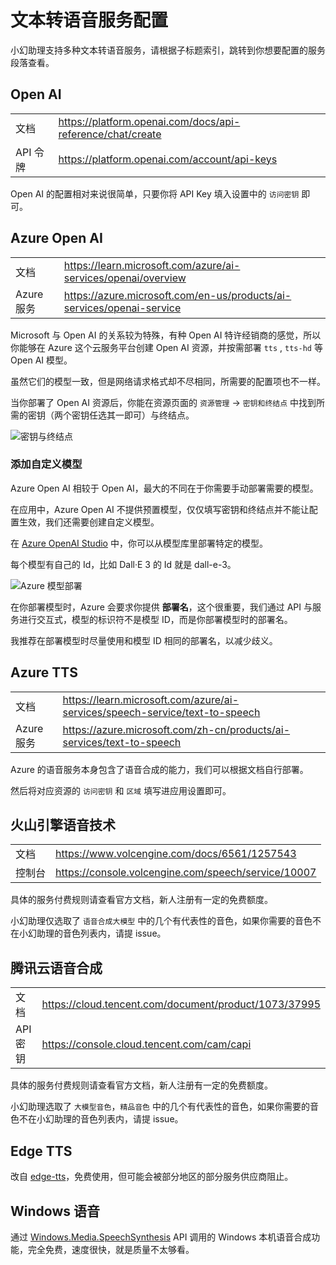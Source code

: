 # 文本转语音服务配置

小幻助理支持多种文本转语音服务，请根据子标题索引，跳转到你想要配置的服务段落查看。

## Open AI

|||
|-|-|
|文档|https://platform.openai.com/docs/api-reference/chat/create|
|API 令牌|https://platform.openai.com/account/api-keys|

Open AI 的配置相对来说很简单，只要你将 API Key 填入设置中的 `访问密钥` 即可。

## Azure Open AI

|||
|-|-|
|文档|https://learn.microsoft.com/azure/ai-services/openai/overview|
|Azure 服务|https://azure.microsoft.com/en-us/products/ai-services/openai-service|

Microsoft 与 Open AI 的关系较为特殊，有种 Open AI 特许经销商的感觉，所以你能够在 Azure 这个云服务平台创建 Open AI 资源，并按需部署 `tts` , `tts-hd` 等 Open AI 模型。

虽然它们的模型一致，但是网络请求格式却不尽相同，所需要的配置项也不一样。

当你部署了 Open AI 资源后，你能在资源页面的 `资源管理` -> `密钥和终结点` 中找到所需的密钥（两个密钥任选其一即可）与终结点。

<div style="max-width: 500px">

![密钥与终结点](./assets/zh/azure-oai-secret.png)

</div>

### 添加自定义模型

Azure Open AI 相较于 Open AI，最大的不同在于你需要手动部署需要的模型。

在应用中，Azure Open AI 不提供预置模型，仅仅填写密钥和终结点并不能让配置生效，我们还需要创建自定义模型。

在 [Azure OpenAI Studio](https://oai.azure.com) 中，你可以从模型库里部署特定的模型。

每个模型有自己的 Id，比如 Dall·E 3 的 Id 就是 dall-e-3。

<div style="max-width: 420px">

![Azure 模型部署](./assets/zh/azure-model-deploy-image.png)

</div>

在你部署模型时，Azure 会要求你提供 **部署名**，这个很重要，我们通过 API 与服务进行交互式，模型的标识符不是模型 ID，而是你部署模型时的部署名。

我推荐在部署模型时尽量使用和模型 ID 相同的部署名，以减少歧义。

## Azure TTS

|||
|-|-|
|文档|https://learn.microsoft.com/azure/ai-services/speech-service/text-to-speech|
|Azure 服务|https://azure.microsoft.com/zh-cn/products/ai-services/text-to-speech|

Azure 的语音服务本身包含了语音合成的能力，我们可以根据文档自行部署。

然后将对应资源的 `访问密钥` 和 `区域` 填写进应用设置即可。

## 火山引擎语音技术

|||
|-|-|
|文档|https://www.volcengine.com/docs/6561/1257543|
|控制台|https://console.volcengine.com/speech/service/10007|

具体的服务付费规则请查看官方文档，新人注册有一定的免费额度。

小幻助理仅选取了 `语音合成大模型` 中的几个有代表性的音色，如果你需要的音色不在小幻助理的音色列表内，请提 issue。

## 腾讯云语音合成

|||
|-|-|
|文档|https://cloud.tencent.com/document/product/1073/37995|
|API密钥|https://console.cloud.tencent.com/cam/capi|

具体的服务付费规则请查看官方文档，新人注册有一定的免费额度。

小幻助理选取了 `大模型音色`，`精品音色` 中的几个有代表性的音色，如果你需要的音色不在小幻助理的音色列表内，请提 issue。

## Edge TTS

改自 [edge-tts](https://github.com/rany2/edge-tts)，免费使用，但可能会被部分地区的部分服务供应商阻止。

## Windows 语音

通过 [Windows.Media.SpeechSynthesis](https://learn.microsoft.com/uwp/api/windows.media.speechsynthesis?view=winrt-26100) API 调用的 Windows 本机语音合成功能，完全免费，速度很快，就是质量不太够看。